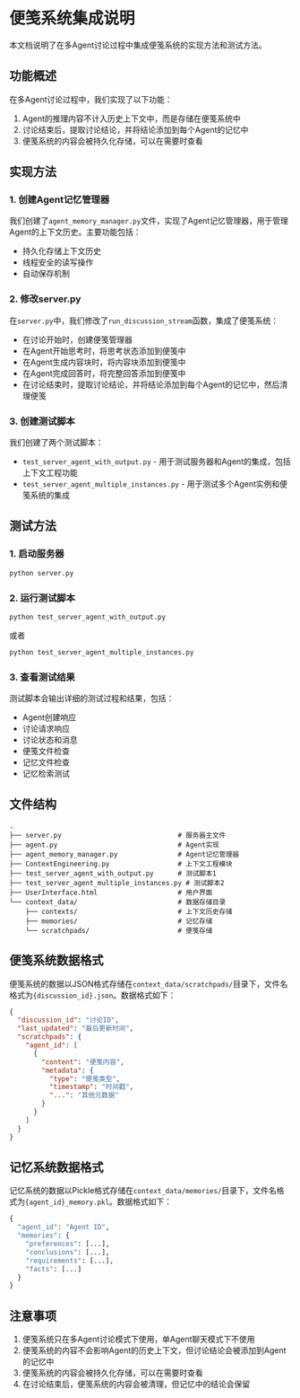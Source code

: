 # 便笺系统集成说明

本文档说明了在多Agent讨论过程中集成便笺系统的实现方法和测试方法。

## 功能概述

在多Agent讨论过程中，我们实现了以下功能：

1. Agent的推理内容不计入历史上下文中，而是存储在便笺系统中
2. 讨论结束后，提取讨论结论，并将结论添加到每个Agent的记忆中
3. 便笺系统的内容会被持久化存储，可以在需要时查看

## 实现方法

### 1. 创建Agent记忆管理器

我们创建了`agent_memory_manager.py`文件，实现了Agent记忆管理器，用于管理Agent的上下文历史。主要功能包括：

- 持久化存储上下文历史
- 线程安全的读写操作
- 自动保存机制

### 2. 修改server.py

在`server.py`中，我们修改了`run_discussion_stream`函数，集成了便笺系统：

- 在讨论开始时，创建便笺管理器
- 在Agent开始思考时，将思考状态添加到便笺中
- 在Agent生成内容块时，将内容块添加到便笺中
- 在Agent完成回答时，将完整回答添加到便笺中
- 在讨论结束时，提取讨论结论，并将结论添加到每个Agent的记忆中，然后清理便笺

### 3. 创建测试脚本

我们创建了两个测试脚本：

- `test_server_agent_with_output.py` - 用于测试服务器和Agent的集成，包括上下文工程功能
- `test_server_agent_multiple_instances.py` - 用于测试多个Agent实例和便笺系统的集成

## 测试方法

### 1. 启动服务器

```bash
python server.py
```

### 2. 运行测试脚本

```bash
python test_server_agent_with_output.py
```

或者

```bash
python test_server_agent_multiple_instances.py
```

### 3. 查看测试结果

测试脚本会输出详细的测试过程和结果，包括：

- Agent创建响应
- 讨论请求响应
- 讨论状态和消息
- 便笺文件检查
- 记忆文件检查
- 记忆检索测试

## 文件结构

```
.
├── server.py                             # 服务器主文件
├── agent.py                              # Agent实现
├── agent_memory_manager.py               # Agent记忆管理器
├── ContextEngineering.py                 # 上下文工程模块
├── test_server_agent_with_output.py      # 测试脚本1
├── test_server_agent_multiple_instances.py # 测试脚本2
├── UserInterface.html                    # 用户界面
└── context_data/                         # 数据存储目录
    ├── contexts/                         # 上下文历史存储
    ├── memories/                         # 记忆存储
    └── scratchpads/                      # 便笺存储
```

## 便笺系统数据格式

便笺系统的数据以JSON格式存储在`context_data/scratchpads/`目录下，文件名格式为`{discussion_id}.json`。数据格式如下：

```json
{
  "discussion_id": "讨论ID",
  "last_updated": "最后更新时间",
  "scratchpads": {
    "agent_id": [
      {
        "content": "便笺内容",
        "metadata": {
          "type": "便笺类型",
          "timestamp": "时间戳",
          "...": "其他元数据"
        }
      }
    ]
  }
}
```

## 记忆系统数据格式

记忆系统的数据以Pickle格式存储在`context_data/memories/`目录下，文件名格式为`{agent_id}_memory.pkl`。数据格式如下：

```python
{
  "agent_id": "Agent ID",
  "memories": {
    "preferences": [...],
    "conclusions": [...],
    "requirements": [...],
    "facts": [...]
  }
}
```

## 注意事项

1. 便笺系统只在多Agent讨论模式下使用，单Agent聊天模式下不使用
2. 便笺系统的内容不会影响Agent的历史上下文，但讨论结论会被添加到Agent的记忆中
3. 便笺系统的内容会被持久化存储，可以在需要时查看
4. 在讨论结束后，便笺系统的内容会被清理，但记忆中的结论会保留
